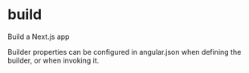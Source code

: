 # build

Build a Next.js app

Builder properties can be configured in angular.json when defining the builder, or when invoking it.
